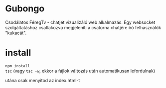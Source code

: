 # Gubongo
Csodálatos FéregTv - chatjét vizualizáló web alkalmazás. Egy websocket szolgáltatáshoz csatlakozva megjeleníti a csatorna chatjére író felhasználók "kukacát".

# install
`npm install`  
`tsc` (vagy `tsc -w`, ekkor a fájlok változás után automatikusan lefordulnak)

utána csak menyitod az index.html-t
